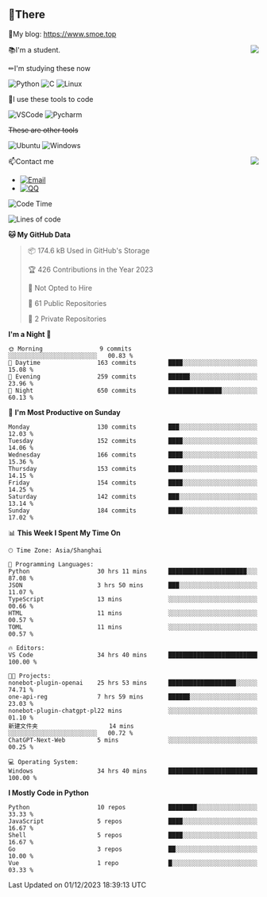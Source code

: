 
## 👏There

📰My blog: https://www.smoe.top

<img align="right" src="https://github-readme-stats.vercel.app/api/top-langs/?username=AkashiCoin"/>


📚I'm a student.

✏I'm studying these now

![Python](https://img.shields.io/badge/-Python-blue?style=flat-square&logo=Python&logoColor=fff)
![C](https://img.shields.io/badge/-C-585858?style=flat-square&logo=C&logoColor=fff)
![Linux](https://img.shields.io/badge/-Linux-black?style=flat-square&logo=Linux&logoColor=fff)

🔨I use these tools to code

![VSCode](https://img.shields.io/badge/-VSCode-blue?style=flat-square&logo=visualstudiocode&logoColor=fff)
![Pycharm](https://img.shields.io/badge/-Pycharm-green?style=flat-square&logo=pycharm&logoColor=fff)

 ~~These are other tools~~

![Ubuntu](https://img.shields.io/badge/-Ubuntu-orange?style=flat-square&logo=Ubuntu&logoColor=fff)
![Windows](https://img.shields.io/badge/-Windows-blue?style=flat-square&logo=Windows&logoColor=fff)

<img align="right" src="https://github-readme-stats.vercel.app/api?username=AkashiCoin" />


📫Contact me

* [![Email](https://img.shields.io/badge/Email-l1040186796@gmail.com-1?style=social&logoColor=fff)](mailto:l1040186796@gmail.com)
* [![QQ](https://img.shields.io/badge/QQ-1040186796-1?style=social&logoColor=fff)](tencent://AddContact/?fromId=45&fromSubId=1&subcmd=all&uin=1040186796&website=www.oicqzone.com)

<!--START_SECTION:waka-->
![Code Time](http://img.shields.io/badge/Code%20Time-1%2C063%20hrs%2040%20mins-blue)

![Lines of code](https://img.shields.io/badge/From%20Hello%20World%20I%27ve%20Written-259.7%20thousand%20lines%20of%20code-blue)

**🐱 My GitHub Data** 

> 📦 174.6 kB Used in GitHub's Storage 
 > 
> 🏆 426 Contributions in the Year 2023
 > 
> 🚫 Not Opted to Hire
 > 
> 📜 61 Public Repositories 
 > 
> 🔑 2 Private Repositories 
 > 
**I'm a Night 🦉** 

```text
🌞 Morning                9 commits           ░░░░░░░░░░░░░░░░░░░░░░░░░   00.83 % 
🌆 Daytime                163 commits         ████░░░░░░░░░░░░░░░░░░░░░   15.08 % 
🌃 Evening                259 commits         ██████░░░░░░░░░░░░░░░░░░░   23.96 % 
🌙 Night                  650 commits         ███████████████░░░░░░░░░░   60.13 % 
```
📅 **I'm Most Productive on Sunday** 

```text
Monday                   130 commits         ███░░░░░░░░░░░░░░░░░░░░░░   12.03 % 
Tuesday                  152 commits         ████░░░░░░░░░░░░░░░░░░░░░   14.06 % 
Wednesday                166 commits         ████░░░░░░░░░░░░░░░░░░░░░   15.36 % 
Thursday                 153 commits         ████░░░░░░░░░░░░░░░░░░░░░   14.15 % 
Friday                   154 commits         ████░░░░░░░░░░░░░░░░░░░░░   14.25 % 
Saturday                 142 commits         ███░░░░░░░░░░░░░░░░░░░░░░   13.14 % 
Sunday                   184 commits         ████░░░░░░░░░░░░░░░░░░░░░   17.02 % 
```


📊 **This Week I Spent My Time On** 

```text
🕑︎ Time Zone: Asia/Shanghai

💬 Programming Languages: 
Python                   30 hrs 11 mins      ██████████████████████░░░   87.08 % 
JSON                     3 hrs 50 mins       ███░░░░░░░░░░░░░░░░░░░░░░   11.07 % 
TypeScript               13 mins             ░░░░░░░░░░░░░░░░░░░░░░░░░   00.66 % 
HTML                     11 mins             ░░░░░░░░░░░░░░░░░░░░░░░░░   00.57 % 
TOML                     11 mins             ░░░░░░░░░░░░░░░░░░░░░░░░░   00.57 % 

🔥 Editors: 
VS Code                  34 hrs 40 mins      █████████████████████████   100.00 % 

🐱‍💻 Projects: 
nonebot-plugin-openai    25 hrs 53 mins      ███████████████████░░░░░░   74.71 % 
one-api-reg              7 hrs 59 mins       ██████░░░░░░░░░░░░░░░░░░░   23.03 % 
nonebot-plugin-chatgpt-pl22 mins             ░░░░░░░░░░░░░░░░░░░░░░░░░   01.10 % 
新建文件夹                    14 mins             ░░░░░░░░░░░░░░░░░░░░░░░░░   00.72 % 
ChatGPT-Next-Web         5 mins              ░░░░░░░░░░░░░░░░░░░░░░░░░   00.25 % 

💻 Operating System: 
Windows                  34 hrs 40 mins      █████████████████████████   100.00 % 
```

**I Mostly Code in Python** 

```text
Python                   10 repos            ████████░░░░░░░░░░░░░░░░░   33.33 % 
JavaScript               5 repos             ████░░░░░░░░░░░░░░░░░░░░░   16.67 % 
Shell                    5 repos             ████░░░░░░░░░░░░░░░░░░░░░   16.67 % 
Go                       3 repos             ██░░░░░░░░░░░░░░░░░░░░░░░   10.00 % 
Vue                      1 repo              █░░░░░░░░░░░░░░░░░░░░░░░░   03.33 % 
```




 Last Updated on 01/12/2023 18:39:13 UTC
<!--END_SECTION:waka-->
